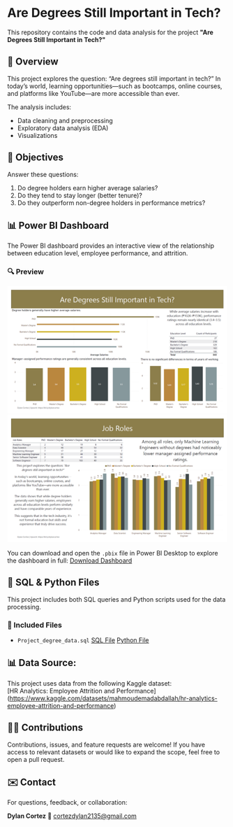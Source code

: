 # Are Degrees Still Important in Tech?

This repository contains the code and data analysis for the project **"Are Degrees Still Important in Tech?"**

## 📌 Overview

This project explores the question: “Are degrees still important in tech?”
In today’s world, learning opportunities—such as bootcamps, online courses, and platforms like YouTube—are more accessible than ever.

The analysis includes:
- Data cleaning and preprocessing
- Exploratory data analysis (EDA)
- Visualizations

## 🧠 Objectives

Answer these questions:

1. Do degree holders earn higher average salaries?
2. Do they tend to stay longer (better tenure)?
3. Do they outperform non-degree holders in performance metrics?

## 📊 Power BI Dashboard

The Power BI dashboard provides an interactive view of the relationship between education level, employee performance, and attrition.

### 🔍 Preview

![Dashboard Page 1](Page_1.png)
![Dashboard Page 2](Page_2.png)

You can download and open the `.pbix` file in Power BI Desktop to explore the dashboard in full:
[Download Dashboard](Project_Are_degrees_still_important_in_tech.pbix)

## 🧾 SQL & Python Files

This project includes both SQL queries and Python scripts used for the data processing.

### 📂 Included Files
- `Project_degree_data.sql`
[SQL File](Project_degree_data.sql)
[Python File](Project_degree_data.ipynb)

## 📊 Data Source:
This project uses data from the following Kaggle dataset:  
[HR Analytics: Employee Attrition and Performance]
(https://www.kaggle.com/datasets/mahmoudemadabdallah/hr-analytics-employee-attrition-and-performance)

## 🙋‍♂️ Contributions
Contributions, issues, and feature requests are welcome!
If you have access to relevant datasets or would like to expand the scope, feel free to open a pull request.

## ✉️ Contact
For questions, feedback, or collaboration:

**Dylan Cortez**
📧 cortezdylan2135@gmail.com
